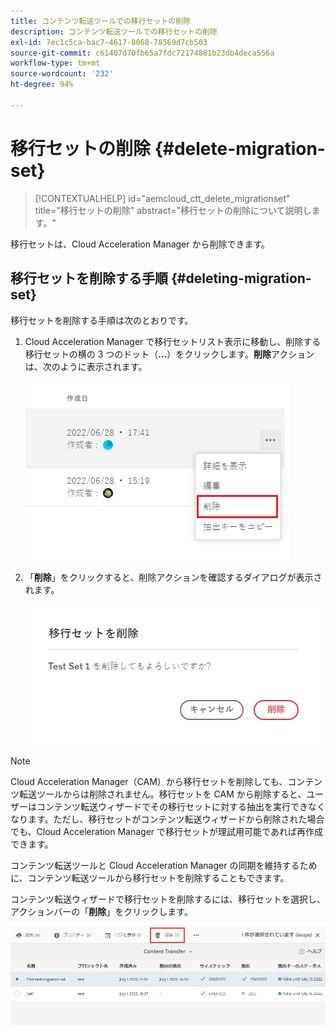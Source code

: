 ```yaml
---
title: コンテンツ転送ツールでの移行セットの削除
description: コンテンツ転送ツールでの移行セットの削除
exl-id: 7ec1c5ca-bac7-4617-8068-78569d7cb503
source-git-commit: c61407d70fb65a7fdc72174881b23db4deca556a
workflow-type: tm+mt
source-wordcount: '232'
ht-degree: 94%

---
```


# 移行セットの削除 {#delete-migration-set}

>[!CONTEXTUALHELP]
>id="aemcloud_ctt_delete_migrationset"
>title="移行セットの削除"
>abstract="移行セットの削除について説明します。"

移行セットは、Cloud Acceleration Manager から削除できます。

## 移行セットを削除する手順 {#deleting-migration-set}

移行セットを削除する手順は次のとおりです。

1. Cloud Acceleration Manager で移行セットリスト表示に移動し、削除する移行セットの横の 3 つのドット（**...**）をクリックします。**削除**&#x200B;アクションは、次のように表示されます。

   ![画像](/help/journey-migration/content-transfer-tool/assets-ctt/migration-delete1.png)

1. 「**削除**」をクリックすると、削除アクションを確認するダイアログが表示されます。

   ![画像](/help/journey-migration/content-transfer-tool/assets-ctt/migration-delete2.png)

>[!NOTE]
>
>Cloud Acceleration Manager（CAM）から移行セットを削除しても、コンテンツ転送ツールからは削除されません。移行セットを CAM から削除すると、ユーザーはコンテンツ転送ウィザードでその移行セットに対する抽出を実行できなくなります。ただし、移行セットがコンテンツ転送ウィザードから削除された場合でも、Cloud Acceleration Manager で移行セットが理試用可能であれば再作成できます。
>
>コンテンツ転送ツールと Cloud Acceleration Manager の同期を維持するために、コンテンツ転送ツールから移行セットを削除することもできます。

コンテンツ転送ウィザードで移行セットを削除するには、移行セットを選択し、アクションバーの「**削除**」をクリックします。

![画像](/help/journey-migration/content-transfer-tool/assets-ctt/cttcam27.png)
